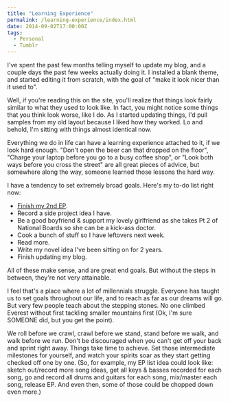 ```yaml
---
title: "Learning Experience"
permalink: /learning-experience/index.html
date: 2014-09-02T17:00:00Z
tags: 
  - Personal
  - Tumblr
---
```


I've spent the past few months telling myself to update my blog, and a couple days the past few weeks actually doing it. I installed a blank theme, and started editing it from scratch, with the goal of "make it look nicer than it used to".

Well, if you're reading this on the site, you'll realize that things look fairly similar to what they used to look like. In fact, you might notice some things that you think look worse, like I do. As I started updating things, I'd pull samples from my old layout because I liked how they worked. Lo and behold, I'm sitting with things almost identical now.

Everything we do in life can have a learning experience attached to it, if we look hard enough. "Don't open the beer can that dropped on the floor", "Charge your laptop before you go to a busy coffee shop", or "Look both ways before you cross the street" are all great pieces of advice, but somewhere along the way, someone learned those lessons the hard way.

I have a tendency to set extremely broad goals. Here's my to-do list right now:

- <a href="http://themusicplaysyou.com" target="_blank">Finish my 2nd EP</a>.
- Record a side project idea I have.
- Be a good boyfriend & support my lovely girlfriend as she takes Pt 2 of National Boards so she can be a kick-ass doctor.
- Cook a bunch of stuff so I have leftovers next week.
- Read more.
- Write my novel idea I've been sitting on for 2 years.
- Finish updating my blog.


All of these make sense, and are great end goals. But without the steps in between, they're not very attainable.

I feel that's a place where a lot of millennials struggle. Everyone has taught us to set goals throughout our life, and to reach as far as our dreams will go. But very few people teach about the stepping stones. No one climbed Everest without first tackling smaller mountains first (Ok, I'm sure SOMEONE did, but you get the point).

We roll before we crawl, crawl before we stand, stand before we walk, and walk before we run. Don't be discouraged when you can't get off your back and sprint right away. Things take time to achieve. Set those intermediate milestones for yourself, and watch your spirits soar as they start getting checked off one by one. (So, for example, my EP list idea could look like: sketch out/record more song ideas, get all keys & basses recorded for each song, go and record all drums and guitars for each song, mix/master each song, release EP. And even then, some of those could be chopped down even more.)
